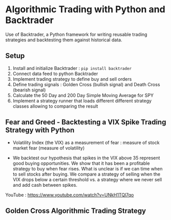 # Algorithmic Trading with Python and Backtrader

Use of Backtrader, a Python framework for writing reusable trading strategies and backtesting them against historical data.

## Setup 

1. Install and initialize Backtrader : `pip install backtrader`
2. Connect data feed to python Backtrader
3. Implement trading strategy to define buy and sell orders
4. Define trading signals : Golden Cross (bullish signal) and Death Cross (bearish signal)
5. Calculate the 50 Day and 200 Day Simple Moving Average for SPY
6. Implement a strategy runner that loads different different strategy classes allowing to comparing the result

## Fear and Greed - Backtesting a VIX Spike Trading Strategy with Python

* Volatility Index (the VIX) as a measurement of fear : measure of stock market fear (measure of volatility)

* We backtest our hypothesis that spikes in the VIX above 35 represent good buying opportunities. We show that it has been a profitable strategy to buy when fear rises. What is unclear is if we can time when to sell stocks after buying. We compare a strategy of selling when the VIX drops below a certain threshold vs. a strategy where we never sell and add cash between spikes.

YouTube : https://www.youtube.com/watch?v=UNkH1TQl7qo

## Golden Cross Algorithmic Trading Strategy 